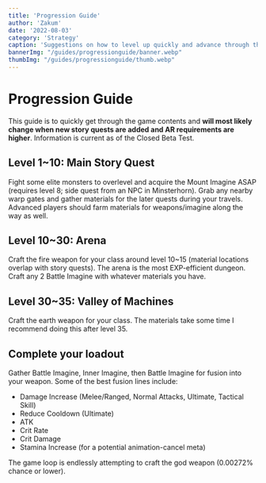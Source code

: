 ```yaml
---
title: 'Progression Guide'
author: 'Zakum'
date: '2022-08-03'
category: 'Strategy'
caption: 'Suggestions on how to level up quickly and advance through the game.'
bannerImg: "/guides/progressionguide/banner.webp"
thumbImg: "/guides/progressionguide/thumb.webp"
---
```


<hgroup>
    <h1>Progression Guide</h1>
</hgroup>

This guide is to quickly get through the game contents and **will most likely change when new story quests are added and AR requirements are higher**. Information is current as of the Closed Beta Test.

## Level 1~10: Main Story Quest
Fight some elite monsters to overlevel and acquire the Mount Imagine ASAP (requires level 8; side quest from an NPC in Minsterhorn).
Grab any nearby warp gates and gather materials for the later quests during your travels.
Advanced players should farm materials for weapons/imagine along the way as well.

## Level 10~30: Arena
Craft the fire weapon for your class around level 10~15 (material locations overlap with story quests).
The arena is the most EXP-efficient dungeon.
Craft any 2 Battle Imagine with whatever materials you have.

## Level 30~35: Valley of Machines
Craft the earth weapon for your class. The materials take some time I recommend doing this after level 35.

## Complete your loadout
Gather Battle Imagine, Inner Imagine, then Battle Imagine for fusion into your weapon.
Some of the best fusion lines include:
- Damage Increase (Melee/Ranged, Normal Attacks, Ultimate, Tactical Skill)
- Reduce Cooldown (Ultimate)
- ATK
- Crit Rate
- Crit Damage
- Stamina Increase (for a potential animation-cancel meta)

The game loop is endlessly attempting to craft the god weapon (0.00272% chance or lower).